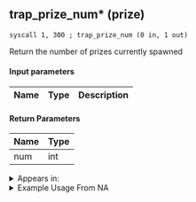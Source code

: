 ## trap_prize_num* (prize)

`syscall 1, 300 ; trap_prize_num (0 in, 1 out)`

Return the number of prizes currently spawned

#### Input parameters
| Name | Type | Description
|------|------|------------


#### Return Parameters
| Name | Type
|------|-----
| num   | int   


<details>
	<summary>Appears in:</summary>

</details>

<details>
	<summary>Example Usage From NA</summary>

</details>

